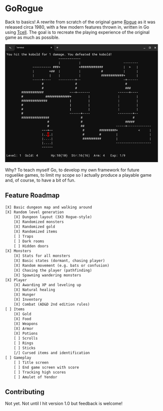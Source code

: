 # GoRogue
Back to basics!  A rewrite from scratch of the original game [Rogue](https://en.wikipedia.org/wiki/Rogue_(video_game)) as it was released circa 1980, with a few modern features thrown in, written in Go using [Tcell](https://github.com/gdamore/tcell). The goal is to recreate the playing experience of the original game as much as possible.  

![Screenshot](screenshot.png)

Why?  To teach myself Go, to develop my own framework for future roguelike games, to limit my scope so I actually produce a playable game and, of course, to have a bit of fun.

## Feature Roadmap
```
[X] Basic dungeon map and walking around 
[X] Random level generation 
    [X] Dungeon layout (3X3 Rogue-style)
    [X] Randomized monsters
    [X] Randomized gold
    [X] Randomized items
    [ ] Traps
    [ ] Dark rooms
    [ ] Hidden doors
[X] Monsters
    [X] Stats for all monsters
    [X] Basic states (dormant, chasing player)
    [X] Random movement (e.g. bats or confusion) 
    [X] Chasing the player (pathfinding)
    [X] Spawning wandering monsters 
[X] Player
    [X] Awarding XP and leveling up
    [X] Natural healing
    [X] Hunger
    [X] Inventory
    [X] Combat (AD&D 2nd edition rules)
[ ] Items
    [X] Gold
    [X] Food
    [X] Weapons
    [X] Armor
    [X] Potions
    [ ] Scrolls
    [ ] Rings
    [ ] Sticks
    [/] Cursed items and identification
[ ] Gameplay
    [ ] Title screen
    [ ] End game screen with score 
    [ ] Tracking high scores
    [ ] Amulet of Yendor
```

## Contributing 
Not yet.  Not until I hit version 1.0 but feedback is welcome!
